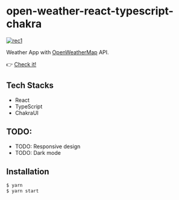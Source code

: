 # open-weather-react-typescript-chakra

<a href="https://snamiki1212.github.io/open-weather-react-typescript-chakra/">![rec1](https://user-images.githubusercontent.com/26793088/110871805-e6d55780-8283-11eb-953e-4507493bb4b6.gif)</a>

Weather App with [OpenWeatherMap](https://openweathermap.org/) API.

👉 <a href="https://snamiki1212.github.io/open-weather-react-typescript-chakra/">Check it!</a>

## Tech Stacks

- React
- TypeScript
- ChakraUI

## TODO:

- TODO: Responsive design
- TODO: Dark mode

## Installation

```zsh
$ yarn
$ yarn start
```
